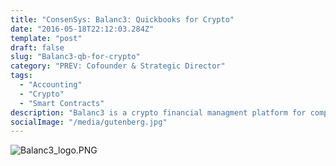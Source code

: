 ```yaml
---
title: "ConsenSys: Balanc3: Quickbooks for Crypto"
date: "2016-05-18T22:12:03.284Z"
template: "post"
draft: false
slug: "Balanc3-qb-for-crypto"
category: "PREV: Cofounder & Strategic Director"
tags:
  - "Accounting"
  - "Crypto"
  - "Smart Contracts"
description: "Balanc3 is a crypto financial managment platform for companies holding and operating with digital assets."
socialImage: "/media/gutenberg.jpg"
---
```



![Balanc3_logo.PNG](/media/Balanc3_logo.png)